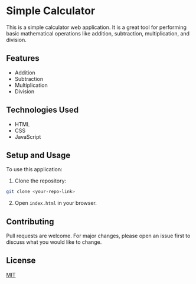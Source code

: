
# Simple Calculator

This is a simple calculator web application. It is a great tool for performing basic mathematical operations like addition, subtraction, multiplication, and division.

## Features

- Addition
- Subtraction
- Multiplication
- Division

## Technologies Used

- HTML
- CSS
- JavaScript

## Setup and Usage

To use this application:

1. Clone the repository: 

```bash
git clone <your-repo-link>
```

2. Open `index.html` in your browser.

## Contributing

Pull requests are welcome. For major changes, please open an issue first to discuss what you would like to change.

## License

[MIT](https://choosealicense.com/licenses/mit/)
